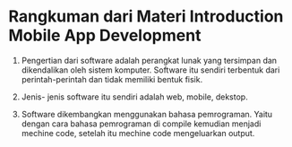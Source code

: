 # Rangkuman dari Materi Introduction Mobile App Development 

1. Pengertian dari software adalah perangkat lunak yang tersimpan dan dikendalikan oleh sistem komputer. Software itu sendiri terbentuk dari perintah-perintah dan tidak memiliki bentuk fisik.

2. Jenis- jenis software itu sendiri adalah web, mobile, dekstop.

3. Software dikembangkan menggunakan bahasa pemrograman. Yaitu dengan cara bahasa pemrograman di compile kemudian menjadi mechine code, setelah itu mechine code mengeluarkan output.